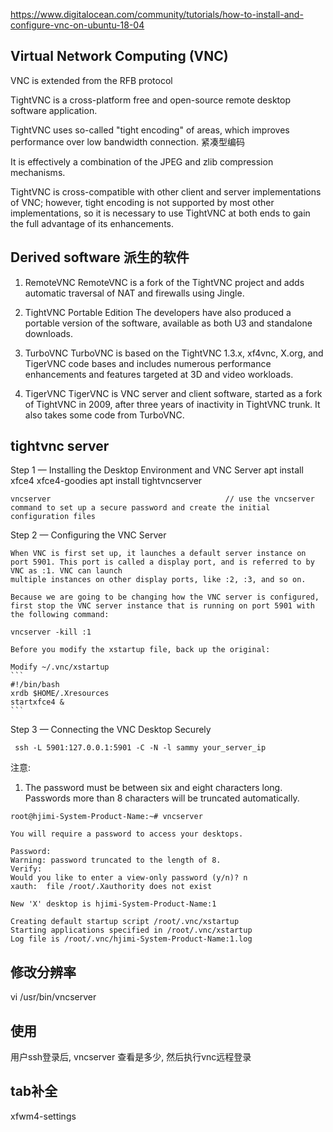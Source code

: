 
https://www.digitalocean.com/community/tutorials/how-to-install-and-configure-vnc-on-ubuntu-18-04

## Virtual Network Computing (VNC)

VNC is extended from the RFB protocol

TightVNC is a cross-platform free and open-source remote desktop software application.

TightVNC uses so-called "tight encoding" of areas, which improves performance over low bandwidth connection. 紧凑型编码

It is effectively a combination of the JPEG and zlib compression mechanisms.

TightVNC is cross-compatible with other client and server implementations of VNC; however, tight encoding 
is not supported by most other implementations, so it is necessary to use TightVNC at both ends to gain the 
full advantage of its enhancements.


## Derived software 派生的软件

1. RemoteVNC
    RemoteVNC is a fork of the TightVNC project and adds automatic traversal of NAT and firewalls using Jingle.

1. TightVNC Portable Edition
    The developers have also produced a portable version of the software, available as both U3 and standalone downloads.

1. TurboVNC
    TurboVNC is based on the TightVNC 1.3.x, xf4vnc, X.org, and TigerVNC code bases and includes numerous performance 
    enhancements and features targeted at 3D and video workloads.

1. TigerVNC
    TigerVNC is VNC server and client software, started as a fork of TightVNC in 2009, after three years of inactivity 
    in TightVNC trunk. It also takes some code from TurboVNC.

## tightvnc server

Step 1 — Installing the Desktop Environment and VNC Server
    apt install xfce4 xfce4-goodies
    apt install tightvncserver

    vncserver                                       // use the vncserver command to set up a secure password and create the initial configuration files
    

Step 2 — Configuring the VNC Server

    When VNC is first set up, it launches a default server instance on port 5901. This port is called a display port, and is referred to by VNC as :1. VNC can launch
    multiple instances on other display ports, like :2, :3, and so on.

    Because we are going to be changing how the VNC server is configured, first stop the VNC server instance that is running on port 5901 with the following command:

    vncserver -kill :1

    Before you modify the xstartup file, back up the original:

    Modify ~/.vnc/xstartup
    ```
    #!/bin/bash 
    xrdb $HOME/.Xresources 
    startxfce4 & 
    ```

Step 3 — Connecting the VNC Desktop Securely 

     ssh -L 5901:127.0.0.1:5901 -C -N -l sammy your_server_ip


注意:

1. The password must be between six and eight characters long. Passwords more than 8 characters will be truncated automatically.



```
root@hjimi-System-Product-Name:~# vncserver

You will require a password to access your desktops.

Password:
Warning: password truncated to the length of 8.                 
Verify:
Would you like to enter a view-only password (y/n)? n
xauth:  file /root/.Xauthority does not exist

New 'X' desktop is hjimi-System-Product-Name:1

Creating default startup script /root/.vnc/xstartup
Starting applications specified in /root/.vnc/xstartup
Log file is /root/.vnc/hjimi-System-Product-Name:1.log

```




## 修改分辨率

vi /usr/bin/vncserver


## 使用

用户ssh登录后, vncserver 查看是多少, 然后执行vnc远程登录


## tab补全

xfwm4-settings

